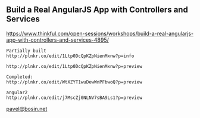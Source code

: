 

## Build a Real AngularJS App with Controllers and Services

https://www.thinkful.com/open-sessions/workshops/build-a-real-angularjs-app-with-controllers-and-services-4895/

```
Partially built
http://plnkr.co/edit/1Ltp0DcQpKZpNienMxnw?p=info

http://plnkr.co/edit/1Ltp0DcQpKZpNienMxnw?p=preview
```

```
Completed:
http://plnkr.co/edit/WtXZYT1wuDewWnPFbwoQ?p=preview
```

```
angular2
http://plnkr.co/edit/j7MscZj0NLNV7sBA9Ls1?p=preview
```

pavel@bosin.net



